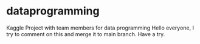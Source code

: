 # dataprogramming
Kaggle Project with team members for data programming
Hello everyone, I try to comment on this and merge it to main branch. Have a try.
